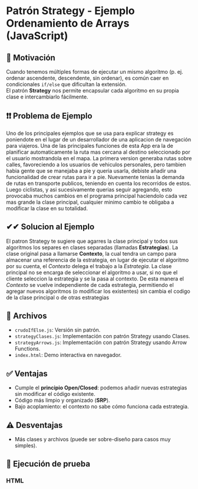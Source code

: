 # Patrón Strategy - Ejemplo Ordenamiento de Arrays (JavaScript)

## 🎯 Motivación

Cuando tenemos múltiples formas de ejecutar un mismo algoritmo (p. ej. ordenar ascendente, descendente, sin ordenar), es común caer en condicionales `if/else` que dificultan la extensión.  
El patrón **Strategy** nos permite encapsular cada algoritmo en su propia clase e intercambiarlo fácilmente.

## ❗❗ Problema de Ejemplo

Uno de los principales ejemplos que se usa para explicar strategy es poniendote en el lugar de un desarrollador de una aplicacion de navegación para viajeros.
Una de las principales funciones de esta App era la de planificar automaticamente la ruta mas cercana al destino seleccionado por el usuario mostrandola en el mapa. La primera version generaba rutas sobre calles, favoreciendo a los usuarios de vehiculos personales, pero tambien habia gente que se manejaba a pie y queria usarla, debiste añadir una funcionalidad de crear rutas para ir a pie. Nuevamente tenias la demanda de rutas en transporte publicos, teniendo en cuenta los recorridos de estos. Luego ciclistas, y asi sucesivamente querias seguir agregando, esto provocaba muchos cambios en el programa principal haciendolo cada vez mas grande la clase principal, cualquier minimo cambio te obligaba a modificar la clase en su totalidad.

## ✔✔ Solucion al Ejemplo

El patron Strategy te sugiere que agarres la clase principal y todos sus algoritmos los separes en clases separadas (llamadas **Estrategias**). La clase original pasa a llamarse **Contexto**, la cual tendra un campo para almacenar una referencia de la estrategia, en lugar de ejecutar el algoritmo por su cuenta, el _Contexto_ delega el trabajo a la _Estrategia_. La clase principal no se encarga de seleccionar el algoritmo a usar, si no que el cliente seleccion la estrategia y se la pasa al contexto.
De esta manera el _Contexto_ se vuelve independiente de cada estrategia, permitiendo el agregar nuevos algoritmos (o modificar los existentes) sin cambia el codigo de la clase principal o de otras estrategias

## 📂 Archivos

- `crudoIfElse.js`: Versión sin patrón.
- `strategyClases.js`: Implementación con patrón Strategy usando Clases.
- `strategyArrows.js`: Implementación con patrón Strategy usando Arrow Functions.
- `index.html`: Demo interactiva en navegador.

## ✅ Ventajas

- Cumple el **principio Open/Closed**: podemos añadir nuevas estrategias sin modificar el código existente.
- Código más limpio y organizado (**SRP**).
- Bajo acoplamiento: el contexto no sabe cómo funciona cada estrategia.

## ⚠️ Desventajas

- Más clases y archivos (puede ser sobre-diseño para casos muy simples).

## 🚀 Ejecución de prueba

### HTML
